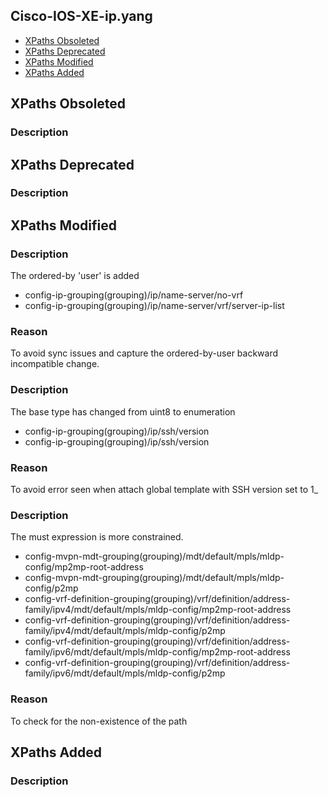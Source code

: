 ## Cisco-IOS-XE-ip.yang


- [XPaths Obsoleted](#xpaths-obsoleted)
- [XPaths Deprecated](#xpaths-deprecated)
- [XPaths Modified](#xpaths-modified)
- [XPaths Added](#xpaths-added)

## XPaths Obsoleted

### Description

## XPaths Deprecated

### Description

## XPaths Modified

### Description

The ordered-by 'user' is added

- config-ip-grouping(grouping)/ip/name-server/no-vrf
- config-ip-grouping(grouping)/ip/name-server/vrf/server-ip-list

### Reason

To avoid sync issues and capture the ordered-by-user backward incompatible change.

### Description

The base type has changed from uint8 to enumeration

- config-ip-grouping(grouping)/ip/ssh/version
- config-ip-grouping(grouping)/ip/ssh/version

### Reason

To avoid error seen when attach global template with SSH version set to 1_

### Description

The must expression is more constrained.

- config-mvpn-mdt-grouping(grouping)/mdt/default/mpls/mldp-config/mp2mp-root-address
- config-mvpn-mdt-grouping(grouping)/mdt/default/mpls/mldp-config/p2mp
- config-vrf-definition-grouping(grouping)/vrf/definition/address-family/ipv4/mdt/default/mpls/mldp-config/mp2mp-root-address
- config-vrf-definition-grouping(grouping)/vrf/definition/address-family/ipv4/mdt/default/mpls/mldp-config/p2mp
- config-vrf-definition-grouping(grouping)/vrf/definition/address-family/ipv6/mdt/default/mpls/mldp-config/mp2mp-root-address
- config-vrf-definition-grouping(grouping)/vrf/definition/address-family/ipv6/mdt/default/mpls/mldp-config/p2mp

### Reason

To check for the non-existence of the path

## XPaths Added

### Description
